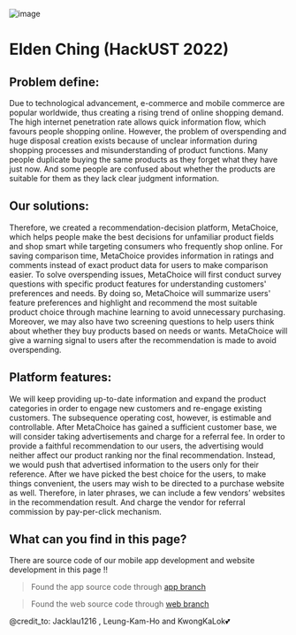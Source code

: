 ![image](https://user-images.githubusercontent.com/72988082/163208870-068c01d1-7b3d-499b-86a3-9ff05182c9cc.png)

# Elden Ching (HackUST 2022)

## Problem define:
Due to technological advancement, e-commerce and mobile commerce are popular worldwide, thus creating a rising trend of online shopping demand. The high internet penetration rate allows quick information flow, which favours people shopping online. However, the problem of overspending and huge disposal creation exists because of unclear information during shopping processes and misunderstanding of product functions. Many people duplicate buying the same products as they forget what they have just now. And some people are confused about whether the products are suitable for them as they lack clear judgment information.

## Our solutions:
Therefore, we created a recommendation-decision platform, MetaChoice, which helps people make the best decisions for unfamiliar product fields and shop smart while targeting consumers who frequently shop online. For saving comparison time, MetaChoice provides information in ratings and comments instead of exact product data for users to make comparison easier. To solve overspending issues, MetaChoice will first conduct survey questions with specific product features for understanding customers' preferences and needs. By doing so, MetaChoice will summarize users' feature preferences and highlight and recommend the most suitable product choice through machine learning to avoid unnecessary purchasing. Moreover, we may also have two screening questions to help users think about whether they buy products based on needs or wants. MetaChoice will give a warning signal to users after the recommendation is made to avoid overspending.


## Platform features:
We will keep providing up-to-date information and expand the product categories in order to engage new customers and re-engage existing customers. The subsequence operating cost, however,  is estimable and controllable. After MetaChoice has gained a sufficient customer base, we will consider taking advertisements and charge for a referral fee. In order to provide a faithful recommendation to our users, the advertising would neither affect our product ranking nor the final recommendation. Instead, we would push that advertised information to the users only for their reference.  After we have picked the best choice for the users, to make things convenient, the users may wish to be directed to a purchase website as well. Therefore, in later phrases, we can include a few vendors’ websites in the recommendation result. And charge the vendor for referral commission by pay-per-click mechanism.

## What can you find in this page?
There are source code of our mobile app development and website development in this page !!
>Found the app source code through [app branch](/../../tree/MobileApp-development) 

>Found the web source code through [web branch](/../../tree/Web-development) 

@credit_to: Jacklau1216 , Leung-Kam-Ho and KwongKaLok💕
